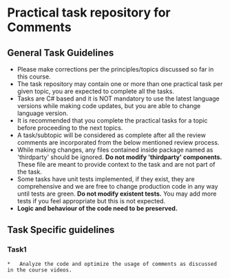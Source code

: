 # Practical task repository for Comments 

## General Task Guidelines

*    Please make corrections per the principles/topics discussed so far in this course.
*    The task repository may contain one or more than one practical task per given topic, you are expected to complete all the tasks.
*    Tasks are C# based and it is NOT mandatory to use the latest language versions while making code updates, but you are able to change language version.
*    It is recommended that you complete the practical tasks for a topic before proceeding to the next topics.
*    A task/subtopic will be considered as complete after all the review comments are incorporated from the below mentioned review process.
*    While making changes, any files contained inside package named as 'thirdparty' should be ignored. **Do not modify 'thirdparty' components.** These file are meant to provide context to the task and are not part of the task.
*    Some tasks have unit tests implemented, if they exist, they are comprehensive and we are free to change production code in any way until tests are green. **Do not modify existent tests.** You may add more tests if you feel appropriate but this is not expected.
*    **Logic and behaviour of the code need to be preserved.**



## Task Specific guidelines

### Task1
```
*	Analyze the code and optimize the usage of comments as discussed in the course videos.
```
